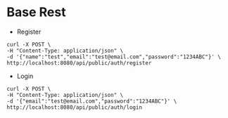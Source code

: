 # Base Rest

- Register
````shell
curl -X POST \
-H "Content-Type: application/json" \
-d '{"name":"test","email":"test@email.com","password":"1234ABC"}' \
http://localhost:8080/api/public/auth/register
````

- Login
````shell
curl -X POST \
-H "Content-Type: application/json" \
-d '{"email":"test@email.com","password":"1234ABC"}' \
http://localhost:8080/api/public/auth/login
````